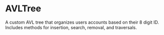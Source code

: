 # AVLTree
A custom AVL tree that organizes users accounts based on their 8 digit ID. Includes methods for insertion, search, removal, and traversals.

